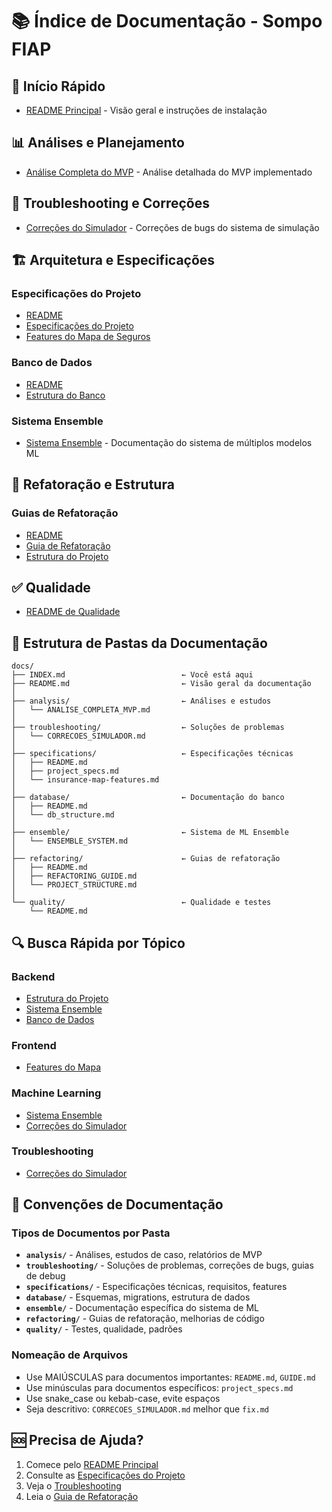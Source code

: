 # 📚 Índice de Documentação - Sompo FIAP

## 🎯 Início Rápido
- [README Principal](../README.md) - Visão geral e instruções de instalação

## 📊 Análises e Planejamento
- [Análise Completa do MVP](analysis/ANALISE_COMPLETA_MVP.md) - Análise detalhada do MVP implementado

## 🔧 Troubleshooting e Correções
- [Correções do Simulador](troubleshooting/CORRECOES_SIMULADOR.md) - Correções de bugs do sistema de simulação

## 🏗️ Arquitetura e Especificações

### Especificações do Projeto
- [README](specifications/README.md)
- [Especificações do Projeto](specifications/project_specs.md)
- [Features do Mapa de Seguros](specifications/insurance-map-features.md)

### Banco de Dados
- [README](database/README.md)
- [Estrutura do Banco](database/db_structure.md)

### Sistema Ensemble
- [Sistema Ensemble](ensemble/ENSEMBLE_SYSTEM.md) - Documentação do sistema de múltiplos modelos ML

## 🔨 Refatoração e Estrutura

### Guias de Refatoração
- [README](refactoring/README.md)
- [Guia de Refatoração](refactoring/REFACTORING_GUIDE.md)
- [Estrutura do Projeto](refactoring/PROJECT_STRUCTURE.md)

## ✅ Qualidade
- [README de Qualidade](quality/README.md)

## 📂 Estrutura de Pastas da Documentação

```
docs/
├── INDEX.md                          ← Você está aqui
├── README.md                         ← Visão geral da documentação
│
├── analysis/                         ← Análises e estudos
│   └── ANALISE_COMPLETA_MVP.md
│
├── troubleshooting/                  ← Soluções de problemas
│   └── CORRECOES_SIMULADOR.md
│
├── specifications/                   ← Especificações técnicas
│   ├── README.md
│   ├── project_specs.md
│   └── insurance-map-features.md
│
├── database/                         ← Documentação do banco
│   ├── README.md
│   └── db_structure.md
│
├── ensemble/                         ← Sistema de ML Ensemble
│   └── ENSEMBLE_SYSTEM.md
│
├── refactoring/                      ← Guias de refatoração
│   ├── README.md
│   ├── REFACTORING_GUIDE.md
│   └── PROJECT_STRUCTURE.md
│
└── quality/                          ← Qualidade e testes
    └── README.md
```

## 🔍 Busca Rápida por Tópico

### Backend
- [Estrutura do Projeto](refactoring/PROJECT_STRUCTURE.md)
- [Sistema Ensemble](ensemble/ENSEMBLE_SYSTEM.md)
- [Banco de Dados](database/db_structure.md)

### Frontend
- [Features do Mapa](specifications/insurance-map-features.md)

### Machine Learning
- [Sistema Ensemble](ensemble/ENSEMBLE_SYSTEM.md)
- [Correções do Simulador](troubleshooting/CORRECOES_SIMULADOR.md)

### Troubleshooting
- [Correções do Simulador](troubleshooting/CORRECOES_SIMULADOR.md)

## 📝 Convenções de Documentação

### Tipos de Documentos por Pasta

- **`analysis/`** - Análises, estudos de caso, relatórios de MVP
- **`troubleshooting/`** - Soluções de problemas, correções de bugs, guias de debug
- **`specifications/`** - Especificações técnicas, requisitos, features
- **`database/`** - Esquemas, migrations, estrutura de dados
- **`ensemble/`** - Documentação específica do sistema de ML
- **`refactoring/`** - Guias de refatoração, melhorias de código
- **`quality/`** - Testes, qualidade, padrões

### Nomeação de Arquivos

- Use MAIÚSCULAS para documentos importantes: `README.md`, `GUIDE.md`
- Use minúsculas para documentos específicos: `project_specs.md`
- Use snake_case ou kebab-case, evite espaços
- Seja descritivo: `CORRECOES_SIMULADOR.md` melhor que `fix.md`

## 🆘 Precisa de Ajuda?

1. Comece pelo [README Principal](../README.md)
2. Consulte as [Especificações do Projeto](specifications/project_specs.md)
3. Veja o [Troubleshooting](troubleshooting/CORRECOES_SIMULADOR.md)
4. Leia o [Guia de Refatoração](refactoring/REFACTORING_GUIDE.md)

